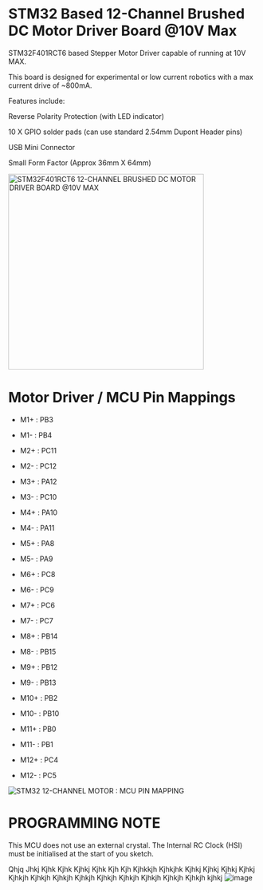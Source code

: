 # STM32 Based 12-Channel Brushed DC Motor Driver Board @10V Max

STM32F401RCT6 based Stepper Motor Driver capable of running at 10V MAX.

This board is designed for experimental or low current robotics with a max current drive of ~800mA.

Features include:

Reverse Polarity Protection (with LED indicator)

10 X GPIO solder pads (can use standard 2.54mm Dupont Header pins)

USB Mini Connector

Small Form Factor (Approx 36mm X 64mm)

<img width="392" alt="STM32F401RCT6 12-CHANNEL BRUSHED DC MOTOR DRIVER BOARD @10V MAX" src="https://github.com/gxdeange/STM32-12-Channel-Brushed-DC-Motor-Driver-10V-Max/assets/57690555/1fad41d9-36f8-4809-ae4a-735f471248e5">

# Motor Driver / MCU Pin Mappings

* M1+ : PB3         
* M1- : PB4         

* M2+ : PC11        
* M2- : PC12        

* M3+ : PA12        
* M3- : PC10        

* M4+ : PA10        
* M4- : PA11        

* M5+ : PA8         
* M5- : PA9         

* M6+ : PC8         
* M6- : PC9         

* M7+ : PC6
* M7- : PC7

* M8+ : PB14
* M8- : PB15

* M9+ : PB12
* M9- : PB13

* M10+ : PB2
* M10- : PB10

* M11+ : PB0
* M11- : PB1

* M12+ : PC4
* M12- : PC5

![STM32 12-CHANNEL MOTOR : MCU PIN MAPPING](https://github.com/gxdeange/STM32-12-Channel-Brushed-DC-Motor-Driver-10V-Max/assets/57690555/9559372b-2946-4ea1-9e84-6d814d84ad75)

# PROGRAMMING NOTE

This MCU does not use an external crystal. The Internal RC Clock (HSI) must be initialised at the start of you sketch.

Qhjq	Jhkj	Kjhk	Kjhk
Kjhkj	Kjhk	Kjh	Kjh
Kjhkkjh	Kjhkjhk	Kjhkj	Kjhkj
Kjhkj	Kjhkj	Kjhkjh	Kjhkjh
Kjhkjh	Kjhkjh	Kjhkjh	Kjhkjh
Kjhkjh	Kjhkjh	Kjhkjh	kjhkj
![image](https://github.com/gxdeange/STM32-12-Channel-Brushed-DC-Motor-Driver-10V-Max/assets/57690555/469fa638-d974-4e95-8122-de8ae44edbcb)
